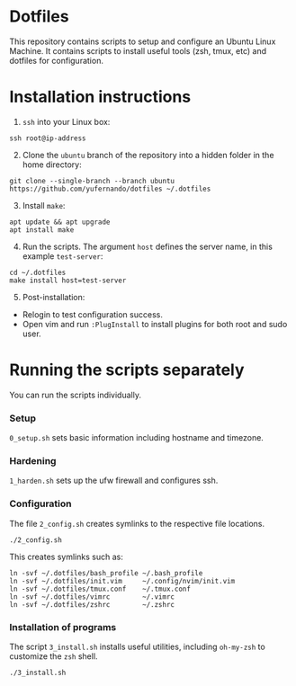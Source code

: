 # Dotfiles

This repository contains scripts to setup and configure an Ubuntu Linux Machine. It
contains scripts to install useful tools (zsh, tmux, etc) and dotfiles for configuration.

# Installation instructions

1. `ssh` into your Linux box:

`ssh root@ip-address`

2. Clone the `ubuntu` branch of the repository into a hidden folder in the home directory:

```
git clone --single-branch --branch ubuntu https://github.com/yufernando/dotfiles ~/.dotfiles
```

3. Install `make`: 

```
apt update && apt upgrade
apt install make
```

4. Run the scripts. The argument `host` defines the server name, in this example `test-server`:

```
cd ~/.dotfiles
make install host=test-server
```

5. Post-installation: 

- Relogin to test configuration success. 
- Open vim and run `:PlugInstall` to install plugins for both root and sudo user.

# Running the scripts separately

You can run the scripts individually.

### Setup

`0_setup.sh` sets basic information including hostname and timezone.

### Hardening

`1_harden.sh` sets up the ufw firewall and configures ssh.

### Configuration

The file `2_config.sh` creates symlinks to the respective file locations.
```
./2_config.sh
```

This creates symlinks such as:
```
ln -svf ~/.dotfiles/bash_profile ~/.bash_profile
ln -svf ~/.dotfiles/init.vim     ~/.config/nvim/init.vim
ln -svf ~/.dotfiles/tmux.conf    ~/.tmux.conf
ln -svf ~/.dotfiles/vimrc        ~/.vimrc
ln -svf ~/.dotfiles/zshrc        ~/.zshrc
```

### Installation of programs

The script `3_install.sh` installs useful utilities, including `oh-my-zsh` to customize the
`zsh` shell.

`./3_install.sh`

